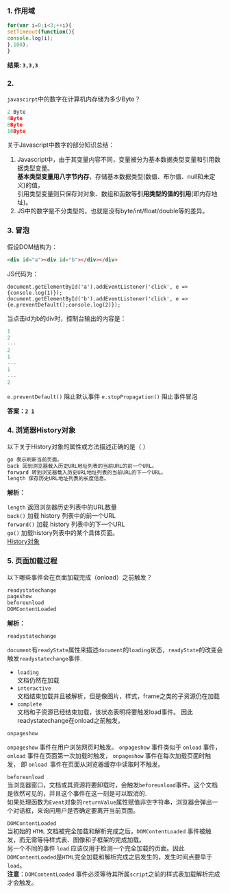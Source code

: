 ### 1. 作用域
```javascript
for(var i=0;i<3;++i){
setTimeout(function(){
console.log(i);
},100);
}
```

**结果: ```3,3,3```**

### 2. 
```javascirpt```中的数字在计算机内存储为多少Byte？
```javascript
2 Byte
4Byte
8Byte
16Byte
```

关于Javascript中数字的部分知识总结：  
 1. Javascript中，由于其变量内容不同，变量被分为基本数据类型变量和引用数据类型变量。  
 **基本类型变量用八字节内存**，存储基本数据类型(数值、布尔值、null和未定义)的值，  
 引用类型变量则只保存对对象、数组和函数等**引用类型的值的引用**(即内存地址)。
 2. JS中的数字是不分类型的，也就是没有byte/int/float/double等的差异。
 
 ### 3. 冒泡
 假设DOM结构为：
 ```html
<div id="a"><div id="b"></div></div>
```
JS代码为：
```
document.getElementById('a').addEventListener('click', e => {console.log(1)});
document.getElementById('b').addEventListener('click', e => {e.preventDefault();console.log(2)});
```
当点击id为b的div时，控制台输出的内容是：

```javascript
1
2
---
2
1
---
1
---
2
```

```e.preventDefault()``` 阻止默认事件
```e.stopPropagation()``` 阻止事件冒泡

**答案：```2 1```**

### 4. 浏览器History对象
以下关于History对象的属性或方法描述正确的是（ ）

```javascript
go 表示刷新当前页面。
back 回到浏览器载入历史URL地址列表的当前URL的前一个URL。
forward 转到浏览器载入历史URL地址列表的当前URL的下一个URL。
length 保存历史URL地址列表的长度信息。
```
**解析：**  

```length```      返回浏览器历史列表中的URL数量  
```back()```      加载 history 列表中的前一个URL  
```forward()``` 加载 history 列表中的下一个URL  
```go()```        加载history列表中的某个具体页面。  
[History对象](https://developer.mozilla.org/en-US/docs/Web/API/History)

### 5. 页面加载过程
以下哪些事件会在页面加载完成（onload）之前触发？
```javascript
readystatechange
pageshow
beforeunload
DOMContentLoaded
```
**解析：**

```readystatechange ```  

```document```有```readyState```属性来描述```document```的```loading```状态，```readyState```的改变会触发```readystatechange```事件.
* ```loading```  
文档仍然在加载
* ```interactive```  
文档结束加载并且被解析，但是像图片，样式，frame之类的子资源仍在加载
* ```complete```  
文档和子资源已经结束加载，该状态表明将要触发load事件。
因此readystatechange在onload之前触发。

```onpageshow```  

```onpageshow``` 事件在用户浏览网页时触发。
```onpageshow``` 事件类似于 ```onload``` 事件，```onload``` 事件在页面第一次加载时触发， ```onpageshow``` 事件在每次加载页面时触发，
即 ```onload ```事件在页面从浏览器缓存中读取时不触发。

```beforeunload```  
当浏览器窗口，文档或其资源将要卸载时，会触发```beforeunload```事件。这个文档是依然可见的，并且这个事件在这一刻是可以取消的.  
如果处理函数为```Event```对象的```returnValue```属性赋值非空字符串，浏览器会弹出一个对话框，来询问用户是否确定要离开当前页面。

```DOMContentLoaded```  
当初始的 ```HTML``` 文档被完全加载和解析完成之后，```DOMContentLoaded``` 事件被触发，而无需等待样式表、图像和子框架的完成加载。  
另一个不同的事件 ```load``` 应该仅用于检测一个完全加载的页面。因此```DOMContentLoaded```是```HTML```完全加载和解析完成之后发生的，发生时间点要早于```load```。  
**注意**：```DOMContentLoaded``` 事件必须等待其所属```script```之前的样式表加载解析完成才会触发。